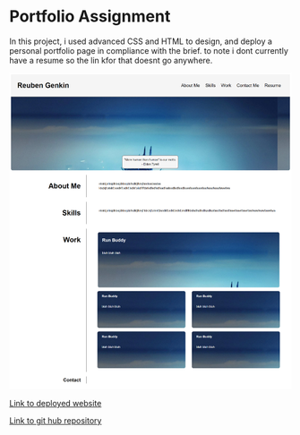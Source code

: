 # Portfolio Assignment

In this project, i used advanced CSS and HTML to design, and deploy a personal portfolio page in compliance with the brief.
to note i dont currently have a resume so the lin kfor that doesnt go anywhere.

![screenshot](./assets\images\screencapture-file-C-Users-rleib-Desktop-Rutgers-Coding-Homework-challenge2-corbin-dallas-index-html-2021-05-03-16_36_39.png)

[Link to deployed website](https://reubengenkin.github.io/corbin_dallas/)

[Link to git hub repository](https://github.com/ReubenGenkin/corbin_dallas)
